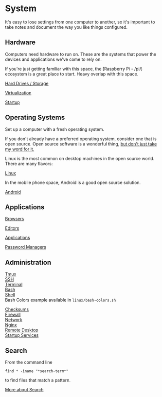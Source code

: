 # System

It's easy to lose settings from one computer to another, so it's important to take notes and document the way you like things configured.

## Hardware

Computers need hardware to run on. These are the systems that power the devices and applications we've come to rely on. 

If you're just getting familiar with this space, the [Raspberry Pi - /pi/) ecosystem is a great place to start. Heavy overlap with this space. 

[Hard Drives / Storage](drives/)   



[Virtualization](virtualization/)  

[Startup](startup.md)  

## Operating Systems


Set up a computer with a fresh operating system.

If you don't already have a preferred operating system, consider one that is open source. Open source software is a wonderful thing, [but don't just take my word for it.](https://opensource.guide)

Linux is the most common on desktop machines in the open source world. There are many flavors:

[Linux](linux/)  

In the mobile phone space, Android is a good open source solution.

[Android](android/)  


## Applications 

[Browsers](browsers.md)  

[Editors](editors/)  

[Applications](applications.md)  

[Password Managers](password-manager.md)  


## Administration

[Tmux](tmux.md)  
[SSH](ssh.md)  
[Terminal](terminal.md)  
[Bash](linux/bash.md)  
[Shell](linux/shell.md)  
Bash Colors example available in `linux/bash-colors.sh`

[Checksums](checksums.md)  
[Firewall](firewall.md)  
[Network](network.md)  
[Nginx](nginx.md)  
[Remote Desktop](remote-desktop.md)  
[Startup Services](startup-services.md)  


## Search

From the command line


```
find * -iname "*search-term*"
```

to find files that match a pattern. 


[More about Search](search.md)

